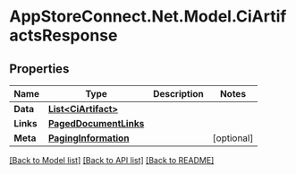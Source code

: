 # AppStoreConnect.Net.Model.CiArtifactsResponse

## Properties

Name | Type | Description | Notes
------------ | ------------- | ------------- | -------------
**Data** | [**List&lt;CiArtifact&gt;**](CiArtifact.md) |  | 
**Links** | [**PagedDocumentLinks**](PagedDocumentLinks.md) |  | 
**Meta** | [**PagingInformation**](PagingInformation.md) |  | [optional] 

[[Back to Model list]](../README.md#documentation-for-models) [[Back to API list]](../README.md#documentation-for-api-endpoints) [[Back to README]](../README.md)

